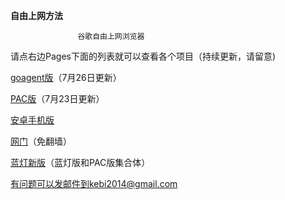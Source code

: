 **********************自由上网方法**********************
                  
                   谷歌自由上网浏览器

请点右边Pages下面的列表就可以查看各个项目（持续更新，请留意)

[goagent版](https://github.com/Alvin9999/new-pac/wiki/goagent%E7%89%88)（7月26日更新）

[PAC版](https://github.com/Alvin9999/new-pac/wiki/PAC%E7%89%88)（7月23日更新）

[安卓手机版](https://github.com/Alvin9999/new-pac/wiki/%E5%AE%89%E5%8D%93%E6%89%8B%E6%9C%BA%E7%89%88)

[网门](https://github.com/Alvin9999/new-pac/wiki/%E7%BD%91%E9%97%A8%EF%BC%88%E5%85%8D%E7%BF%BB%E5%A2%99%EF%BC%89)（免翻墙）

[蓝灯新版](https://github.com/Alvin9999/new-pac/wiki/%E8%93%9D%E7%81%AF%E6%96%B0%E7%89%88)（蓝灯版和PAC版集合体）








有问题可以发邮件到kebi2014@gmail.com